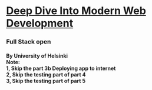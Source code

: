 <h1><a href="https://fullstackopen.com/en/">Deep Dive Into Modern Web Development</a></h1>
<h3>Full Stack open</h3>
<h4>By University of Helsinki</4>

<br>
Note:
<br>1, Skip the part 3b Deploying app to internet
<br>2, Skip the testing part of part 4
<br>3, Skip the testing part of part 5


